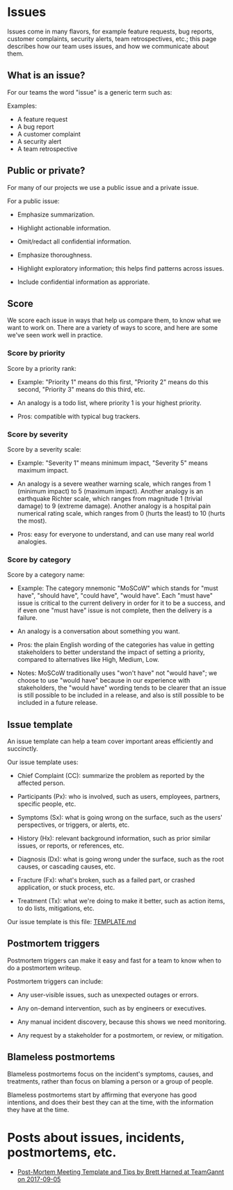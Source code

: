 # Issues

Issues come in many flavors, for example feature requests, bug reports, customer complaints, security alerts, team retrospectives, etc.; this page describes how our team uses issues, and how we communicate about them.

## What is an issue?

For our teams the word "issue" is a generic term such as:

Examples:

* A feature request
* A bug report
* A customer complaint
* A security alert
* A team retrospective


## Public or private?

For many of our projects we use a public issue and a private issue.

For a public issue:

* Emphasize summarization.
* Highlight actionable information.
* Omit/redact all confidential information.

* Emphasize thoroughness.
* Highlight exploratory information; this helps find patterns across issues.
* Include confidential information as approriate.


## Score

We score each issue in ways that help us compare them, to know what we want to work on. There are a variety of ways to score, and here are some we've seen work well in practice.


### Score by priority

Score by a priority rank:

  * Example: "Priority 1" means do this first, "Priority 2" means do this second, "Priority 3" means do this third, etc.

  * An analogy is a todo list, where priority 1 is your highest priority.

  * Pros: compatible with typical bug trackers.


### Score by severity

Score by a severity scale:

  * Example: "Severity 1" means minimum impact, "Severity 5" means maximum impact.

  * An analogy is a severe weather warning scale, which ranges from 1 (minimum impact) to 5 (maximum impact). Another analogy is an earthquake Richter scale, which ranges from magnitude 1 (trivial damage) to 9 (extreme damage). Another analogy is a hospital pain numerical rating scale, which ranges from 0 (hurts the least) to 10 (hurts the most).

  * Pros: easy for everyone to understand, and can use many real world analogies.


### Score by category

Score by a category name:

  * Example: The category mnemonic "MoSCoW" which stands for "must have", "should have", "could have", "would have". Each "must have" issue is critical to the current delivery in order for it to be a success, and if even one "must have" issue is not complete, then the delivery is a failure.

  * An analogy is a conversation about something you want.

  * Pros: the plain English wording of the categories has value in getting stakeholders to better understand the impact of setting a priority, compared to alternatives like High, Medium, Low.
  
  * Notes: MoSCoW traditionally uses "won't have" not "would have"; we choose to use "would have" because in our experience with stakeholders, the "would have" wording tends to be clearer that an issue is still possible to be included in a release, and also is still possible to be included in a future release.


## Issue template

An issue template can help a team cover important areas efficiently and succinctly.

Our issue template uses:

  * Chief Complaint (CC): summarize the problem as reported by the affected person.
  
  * Participants (Px): who is involved, such as users, employees, partners, specific people, etc.

  * Symptoms (Sx): what is going wrong on the surface, such as the users' perspectives, or triggers, or alerts, etc.

  * History (Hx): relevant background information, such as prior similar issues, or reports, or references, etc.

  * Diagnosis (Dx): what is going wrong under the surface, such as the root causes, or cascading causes, etc. 

  * Fracture (Fx): what's broken, such as a failed part, or crashed application, or stuck process, etc. 
  
  * Treatment (Tx): what we're doing to make it better, such as action items, to do lists, mitigations, etc. 

Our issue template is this file: [TEMPLATE.md](TEMPLATE.md)


## Postmortem triggers

Postmortem triggers can make it easy and fast for a team to know when to do a postmortem writeup.

Postmortem triggers can include:

 * Any user-visible issues, such as unexpected outages or errors.
  
 * Any on-demand intervention, such as by engineers or executives.
 
 * Any manual incident discovery, because this shows we need monitoring.

 * Any request by a stakeholder for a postmortem, or review, or mitigation.


## Blameless postmortems

Blameless postmortems focus on the incident's symptoms, causes, and treatments, rather than focus on blaming a person or a group of people.

Blameless postmortems start by affirming that everyone has good intentions, and does their best they can at the time, with the information they have at the time.

# Posts about issues, incidents, postmortems, etc.

* [Post-Mortem Meeting Template and Tips by Brett Harned at TeamGannt on 2017-09-05](https://www.teamgantt.com/blog/post-mortem-meeting-template-and-tips)

